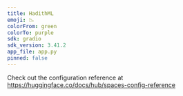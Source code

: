 ```yaml
---
title: HadithML
emoji: 📉
colorFrom: green
colorTo: purple
sdk: gradio
sdk_version: 3.41.2
app_file: app.py
pinned: false
---
```


Check out the configuration reference at https://huggingface.co/docs/hub/spaces-config-reference
